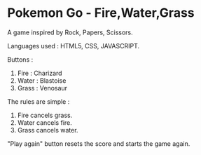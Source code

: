 # Pokemon Go - Fire,Water,Grass
A game inspired by Rock, Papers, Scissors.

Languages used : HTML5, CSS, JAVASCRIPT.

Buttons :
1. Fire : Charizard
2. Water : Blastoise
3. Grass : Venosaur

The rules are simple :
1. Fire cancels grass.
2. Water cancels fire.
3. Grass cancels water.

"Play again" button resets the score and starts the game again.

